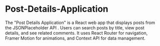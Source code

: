 # Post-Details-Application
The "Post Details Application" is a React web app that displays posts from the JSONPlaceholder API . Users can search posts by title, view post details, and see related comments. It uses React Router for navigation, Framer Motion for animations, and Context API for data management.
